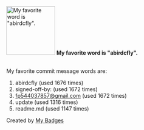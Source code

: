 <img src="https://my-badges.github.io/my-badges/favorite-word.png" alt="My favorite word is &quot;abirdcfly&quot;." title="My favorite word is &quot;abirdcfly&quot;." width="128">
<strong>My favorite word is &quot;abirdcfly&quot;.</strong>
<br><br>

My favorite commit message words are:

1. abirdcfly (used 1676 times)
2. signed-off-by: (used 1672 times)
3. <fp544037857@gmail.com> (used 1672 times)
4. update (used 1316 times)
5. readme.md (used 1147 times)


Created by <a href="https://github.com/my-badges/my-badges">My Badges</a>